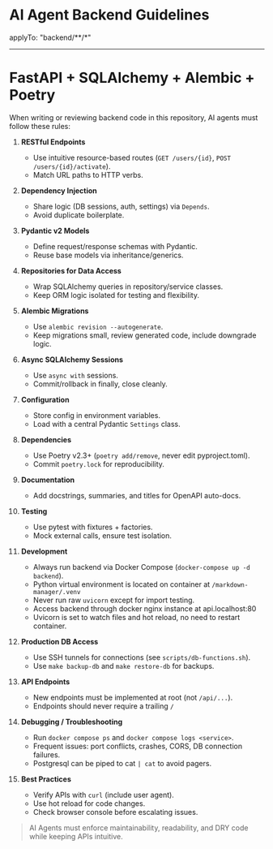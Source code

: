 # AI Agent Backend Guidelines
applyTo: "backend/**/*"

---

# FastAPI + SQLAlchemy + Alembic + Poetry

When writing or reviewing backend code in this repository, AI agents must follow these rules:

1. **RESTful Endpoints**
   - Use intuitive resource-based routes (`GET /users/{id}`, `POST /users/{id}/activate`).
   - Match URL paths to HTTP verbs.

2. **Dependency Injection**
   - Share logic (DB sessions, auth, settings) via `Depends`.
   - Avoid duplicate boilerplate.

3. **Pydantic v2 Models**
   - Define request/response schemas with Pydantic.
   - Reuse base models via inheritance/generics.

4. **Repositories for Data Access**
   - Wrap SQLAlchemy queries in repository/service classes.
   - Keep ORM logic isolated for testing and flexibility.

5. **Alembic Migrations**
   - Use `alembic revision --autogenerate`.
   - Keep migrations small, review generated code, include downgrade logic.

6. **Async SQLAlchemy Sessions**
   - Use `async with` sessions.
   - Commit/rollback in finally, close cleanly.

7. **Configuration**
   - Store config in environment variables.
   - Load with a central Pydantic `Settings` class.

8. **Dependencies**
   - Use Poetry v2.3+ (`poetry add/remove`, never edit pyproject.toml).
   - Commit `poetry.lock` for reproducibility.

9. **Documentation**
   - Add docstrings, summaries, and titles for OpenAPI auto-docs.

10. **Testing**
    - Use pytest with fixtures + factories.
    - Mock external calls, ensure test isolation.

11. **Development**
    - Always run backend via Docker Compose (`docker-compose up -d backend`).
    - Python virtual environment is located on container at `/markdown-manager/.venv`
    - Never run raw `uvicorn` except for import testing.
    - Access backend through docker nginx instance at api.localhost:80
    - Uvicorn is set to watch files and hot reload, no need to restart container.

12. **Production DB Access**
    - Use SSH tunnels for connections (see `scripts/db-functions.sh`).
    - Use `make backup-db` and `make restore-db` for backups.

13. **API Endpoints**
    - New endpoints must be implemented at root (not `/api/...`).
    - Endpoints should never require a trailing `/`

14. **Debugging / Troubleshooting**
    - Run `docker compose ps` and `docker compose logs <service>`.
    - Frequent issues: port conflicts, crashes, CORS, DB connection failures.
    - Postgresql can be piped to cat `| cat` to avoid pagers.

15. **Best Practices**
    - Verify APIs with `curl` (include user agent).
    - Use hot reload for code changes.
    - Check browser console before escalating issues.

> AI Agents must enforce maintainability, readability, and DRY code while keeping APIs intuitive.
